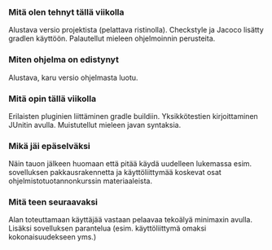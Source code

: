 ### Mitä olen tehnyt tällä viikolla

Alustava versio projektista (pelattava ristinolla). Checkstyle ja Jacoco lisätty gradlen käyttöön. Palautellut mieleen ohjelmoinnin perusteita.

### Miten ohjelma on edistynyt

Alustava, karu versio ohjelmasta luotu.

### Mitä opin tällä viikolla

Erilaisten pluginien liittäminen gradle buildiin. Yksikkötestien kirjoittaminen JUnitin avulla. Muistutellut mieleen javan syntaksia.

### Mikä jäi epäselväksi

Näin tauon jälkeen huomaan että pitää käydä uudelleen lukemassa esim. sovelluksen pakkausrakennetta ja käyttöliittymää koskevat osat ohjelmistotuotannonkurssin materiaaleista.

### Mitä teen seuraavaksi

Alan toteuttamaan käyttäjää vastaan pelaavaa tekoälyä minimaxin avulla. Lisäksi sovelluksen parantelua (esim. käyttöliittymä omaksi kokonaisuudekseen yms.)